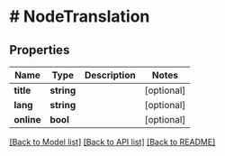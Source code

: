 # # NodeTranslation

## Properties

Name | Type | Description | Notes
------------ | ------------- | ------------- | -------------
**title** | **string** |  | [optional]
**lang** | **string** |  | [optional]
**online** | **bool** |  | [optional]

[[Back to Model list]](../../README.md#models) [[Back to API list]](../../README.md#endpoints) [[Back to README]](../../README.md)
